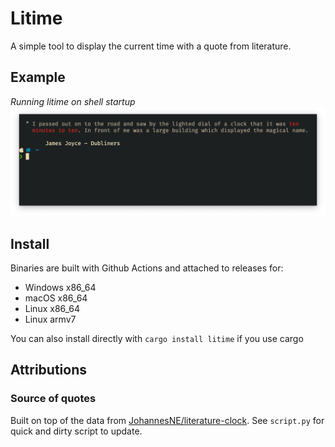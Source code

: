 # Litime

A simple tool to display the current time with a quote from literature.

## Example

_Running litime on shell startup_
![example](example.png)

## Install

Binaries are built with Github Actions and attached to releases for:
* Windows x86_64
* macOS x86_64
* Linux x86_64
* Linux armv7

You can also install directly with `cargo install litime` if you use cargo

## Attributions
### Source of quotes
Built on top of the data from
[JohannesNE/literature-clock](https://github.com/JohannesNE/literature-clock).
See `script.py` for quick and dirty script to update.
